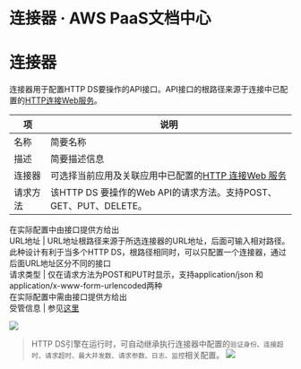 # 连接器 · AWS PaaS文档中心

# 连接器

连接器用于配置HTTP DS要操作的API接口。API接口的根路径来源于连接中已配置的[HTTP连接Web服务](<../tech-adapters/http.html>)。

项 | 说明  
---|---  
名称 | 简要名称  
描述 | 简要描述信息  
连接器 | 可选择当前应用及关联应用中已配置的[HTTP 连接Web 服务](<../tech-adapters/http.html>)  
请求方法 | 该HTTP DS 要操作的Web API的请求方法。支持POST、GET、PUT、DELETE。  
在实际配置中由接口提供方给出  
URL地址 | URL地址根路径来源于所选连接器的URL地址，后面可输入相对路径。   
此种设计有利于当多个HTTP DS，根路径相同时，可以只配置一个连接器，通过后面URL地址区分不同的接口  
请求类型 | 仅在请求方法为POST和PUT时显示，支持application/json 和 application/x-www-form-urlencoded两种  
在实际配置中需由接口提供方给出  
受管信息 | 参见[这里](<https://docs.awspaas.com/reference-guide/aws-paas-env-guide/managed/README.html>)  
  
[![](http-lj1.png)](<http-lj1.png>)

> HTTP DS引擎在运行时，可自动继承执行连接器中配置的`验证身份、连接超时、请求超时、最大并发数、请求参数、日志、监控`相关配置。 [![](http18.png)](<http18.png>)
